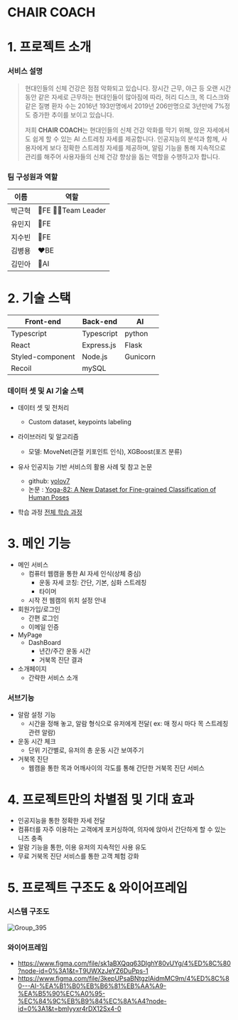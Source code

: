 # CHAIR COACH

# **1. 프로젝트 소개**

### 서비스 설명

> 현대인들의 신체 건강은 점점 악화되고 있습니다. 
장시간 근무, 야근 등 오랜 시간 동안 같은 자세로 근무하는 현대인들이 많아짐에 따라, 허리 디스크, 목 디스크와 같은 질병 환자 수는 2016년 193만명에서 2019년 206만명으로 3년만에 7%정도 증가한 추이를 보이고 있습니다.
> 
> 
> 저희 **CHAIR COACH**는 현대인들의 신체 건강 악화를 막기 위해, 앉은 자세에서도 쉽게 할 수 있는 AI 스트레칭 자세를 제공합니다.
> 인공지능의 분석과 함께, 사용자에게 보다 정확한 스트레칭 자세를 제공하며, 알림 기능을 통해 지속적으로 관리를 해주어 사용자들의 신체 건강 향상을 돕는 역할을 수행하고자 합니다.
> 

### 팀 구성원과 역할

| 이름 | 역할 |
| --- | --- |
| 박근혁 | 💜FE  🙋‍♂️Team Leader |
| 유민지 | 💚FE |
| 지수빈 | 💙FE |
| 김병용 | ❤️BE |
| 김민아 | 🖤AI |

# 2.  기술 스택

| Front-end | Back-end | AI |
| --- | --- | --- |
| Typescript | Typescript | python |
| React | Express.js | Flask |
| Styled-component | Node.js | Gunicorn |
| Recoil | mySQL |  |

### 데이터 셋 및 AI 기술 스택

- 데이터 셋 및 전처리
    - Custom dataset, keypoints labeling
    
- 라이브러리 및 알고리즘
    - 모델: MoveNet(관절 키포인트 인식), XGBoost(포즈 분류)
- 유사 인공지능 기반 서비스의 활용 사례 및 참고 논문
    - github: [yolov7](https://github.com/WongKinYiu/yolov7)
    - 논문 : [Yoga-82: A New Dataset for Fine-grained Classification of Human Poses](https://arxiv.org/pdf/2004.10362.pdf)
- 학습 과정
    [전체 학습 과정](https://www.notion.so/1f677f2be8ff46268815d4e2e4fd529c)
    

# 3. 메인 기능

- 메인 서비스
    - 컴퓨터 웹캠을 통한 AI 자세 인식(상체 중심)
        - 운동 자세 코칭: 간단, 기본, 심화 스트레칭
        - 타이머
    - 시작 전 웹캠의 위치 설정 안내
- 회원가입/로그인
    - 간편 로그인
    - 이메일 인증
- MyPage
    - DashBoard
        - 년간/주간 운동 시간
        - 거북목 진단 결과
- 소개페이지
    - 간략한 서비스 소개

### 서브기능

- 알람 설정 기능
    - 시간을 정해 놓고, 알람 형식으로 유저에게 전달( ex: 매 정시 마다 목 스트레칭 관련 알람)
- 운동 시간 체크
    - 단위 기간별로, 유저의 총 운동 시간 보여주기
- 거북목 진단
    - 웹캠을 통한 목과 어깨사이의 각도를 통해 간단한 거북목 진단 서비스

# 4. **프로젝트만의 차별점 및 기대 효과**

- 인공지능을 통한 정확한 자세 전달
- 컴퓨터를 자주 이용하는 고객에게 포커싱하여, 의자에 앉아서 간단하게 할 수 있는 니즈 충족
- 알람 기능을 통한, 이용 유저의 지속적인 사용 유도
- 무료 거북목 진단 서비스를 통한 고객 체험 강화

# 5. 프로젝트 구조도 & 와이어프레임
### 시스템 구조도
![Group_395](/uploads/d9cf748da9c997687bcc03d0a459b92a/Group_395.png)

### 와이어프레임
- https://www.figma.com/file/sk1aBXQqq63DlghY80vUYg/4%ED%8C%80?node-id=0%3A1&t=T9UWXzJeYZ6DuPps-1
- https://www.figma.com/file/3kepUPsaBNtgzlAidmMC9m/4%ED%8C%80---AI-%EA%B1%B0%EB%B6%81%EB%AA%A9-%EA%B5%90%EC%A0%95-%EC%84%9C%EB%B9%84%EC%8A%A4?node-id=0%3A1&t=bmIyyxr4rDX12Sx4-0

